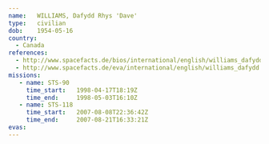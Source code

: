 ```yaml
---
name:	WILLIAMS, Dafydd Rhys 'Dave'
type:	civilian
dob:	1954-05-16
country:
  - Canada
references:
  - http://www.spacefacts.de/bios/international/english/williams_dafydd.htm
  - http://www.spacefacts.de/eva/international/english/williams_dafydd.htm
missions:
   - name: STS-90
     time_start:   1998-04-17T18:19Z
     time_end:     1998-05-03T16:10Z
   - name: STS-118
     time_start:   2007-08-08T22:36:42Z
     time_end:     2007-08-21T16:33:21Z
evas:
---
```

